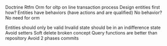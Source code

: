 Doctrine
Rtfm
Orm for oltp on line transaction process
Design entities first how?
Entities have behaviors (have actions and are qualified)
No behavior? No need for orm

Entities should only be valid
Invalid state should be in an indifference state
Avoid setters
Soft delete broken concept
Query functions are better than repository
Avoid 2 phases commits
